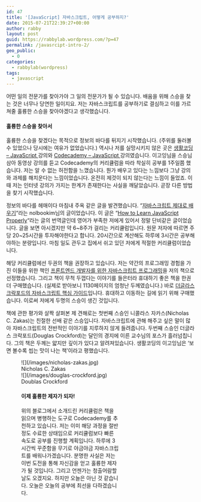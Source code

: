```yaml
---
id: 47
title: '[JavaScript] 자바스크립트, 어떻게 공부하지?'
date: 2015-07-21T22:39:27+00:00
author: rabby
layout: post
guid: https://rabbylab.wordpress.com/?p=47
permalink: /javasrcipt-intro-2/
geo_public:
  - 0
categories:
  - rabbylab(wordpress)
tags:
  - javascript
---
```

어떤 일의 전문가를 찾아가야 그 일의 전문가가 될 수 있습니다. 배움을 위해 스승을 찾는 것은 너무나 당연한 일이지요. 저는 자바스크립트를 공부하기로 결심하고 이를 가르쳐줄 훌륭한 스승을 찾아야겠다고 생각했습니다.

#### **훌륭한 스승을 찾아서**

훌륭한 스승을 찾겠다는 목적으로 정보의 바다를 뒤지기 시작했습니다. (주위를 둘러볼 수 있었으나 당시에는 여유가 없었습니다.) 역시나 저를 실망시키지 않은 곳은 <a href="https://opentutorials.org/course/743" target="_blank">생활코딩 &#8211; JavaScript </a>강의와 <a href="https://www.codecademy.com/en/tracks/javascript" target="_blank">Codecademy &#8211; JavaScript </a>강의였습니다. 이고잉님을 스승님 삼아 동영상 강의를 듣고 Codecademy의 커리큘럼을 따라 착실히 공부를 1주일쯤 했습니다. 저는 알 수 없는 허전함을 느꼈습니다. 뭔가 배우고 있다는 느낌보다 그냥 강의와 과제를 해치운다는 느낌이었습니다. 온전히 제것이 되지 않는다는 느낌이 들었죠. 이때 저는 인터넷 강의가 가지는 한계가 존재한다는 사실을 깨달았습니다. 곧장 다른 방법을 찾기 시작했습니다.

정보의 바다를 헤매이다 마침내 주옥 같은 글을 발견했습니다. &#8220;<a href="http://nolboo.kim/blog/2014/03/13/how-to-learn-javascript-properly/" target="_blank">자바스크립트 제대로 배우기</a>&#8220;라는 nolbookim님의 글이었습니다. 이 글은 &#8220;<a href="http://javascriptissexy.com/how-to-learn-javascript-properly/" target="_blank">How to Learn JavaScript Properly</a>&#8220;라는 글의 번역글인데 영어가 부족한 저에게 있어서 정말 단비같은 글이었습니다. 글을 보면 아시겠지만 약 6~8주가 걸리는 커리큘럼입니다. 원문 저자에 따르면 주당 20~25시간을 투자해야한다고 합니다. 20시간으로 계산해도 하루에 3시간은 공부해야하는 분량입니다. 마침 일도 관두고 집에서 쉬고 있던 저에게 적절한 커리큘럼이었습니다.

해당 커리큘럼에선 두권의 책을 권장하고 있습니다. 저는 약간의 프로그래밍 경험을 가진 이들을 위한 책인 <a href="http://www.insightbook.co.kr/post/5765" target="_blank">프론트엔드 개발자를 위한 자바스크립트 프로그래밍</a>을 저의 책으로 선정했습니다. 그리고 책이 무척 두껍다는 이야기를 들은터라 휴대하기 좋은 책을 한권 더 구매했습니다. (실제로 받아보니 1130페이지의 엄청난 두께였습니다.) 바로 <a href="http://www.hanbit.co.kr/book/look.html?isbn=978-89-7914-598-4" target="_blank">더글라스 크락포드의 자바스크립트 핵심 가이드</a>입니다. 휴대하고 이동하는 길에 읽기 위해 구매했습니다. 이로써 저에게 두명의 스승이 생긴 것입니다.

책에 관한 평가와 살짝 살펴본 제 견해로는 첫번째 스승인 니콜라스 자카스(Nicholas C. Zakas)는 친절한 선배 같은 스승입니다. 자바스크립트에 관해 해주고 싶은 말이 많아 자바스크립트의 전반적인 이야기를 지루하지 않게 들려줍니다. 두번째 스승인 더글라스 크락포드(Douglas Crockford)는 달인의 경지에 이른 교수님의 포스가 흘러넘칩니다. 그의 책은 두께는 얇지만 깊이가 있다고 알려져있습니다. 생활코딩의 이고잉님은 &#8216;보면 볼수록 씹는 맛이 나는 책&#8217;이라고 평했습니다.<figure id="attachment_55" style="width: 264px" class="wp-caption alignleft">

<div>
![](/images/nicholas-zakas.jpg)
<figcaption class="wp-caption-text">Nicholas C. Zakas</figcaption>
</div> 
<div>
![](/images/douglas-crockford.jpg)
<figcaption class="wp-caption-text">Doublas Crockford</figcaption>
</div>

#### **이제 훌륭한 제자가 되자!**

위의 블로그에서 소개드린 커리큘럼은 책을 읽으며 병행하는 도구로 Codecademy를 추천하고 있습니다. 저는 이미 해당 과정을 절반정도 수료한 상태임으로 커리큘럼보다 빠른 속도로 공부를 진행할 계획입니다. 하루에 3시간씩 꾸준함을 무기로 야금야금 자바스크립트를 배워나가겠습니다. 분명한 사실은 저는 이번 도전을 통해 자신감을 얻고 훌륭한 제자가 될 것입니다. 그리고 언젠가는 청출어람할 날도 오겠지요. 하지만 오늘은 아닌 것 같습니다. 오늘은 오늘의 공부에 최선을 다하겠습니다.